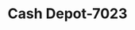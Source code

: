 ---
f_zip-code: 15137
f_state-code: PA
title: Cash Depot-7023
f_phone: 412-825-0020
f_city-only: Versailles
f_address: North Versailles North Versailles
f_location-unique-id: '7023'
slug: cash-depot-7023
updated-on: '2024-05-30T13:46:58.046Z'
created-on: '2024-05-30T13:36:59.803Z'
published-on: '2024-05-30T13:54:32.469Z'
f_city-state: cms/city/versailles-pa.md
f_company: cms/company/cash-depot.md
f_state: cms/state/pennsylvania.md
layout: '[payday-loan].html'
tags: payday-loan
---